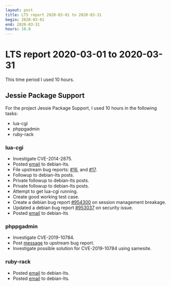 ```yaml
---
layout: post
title: LTS report 2020-03-01 to 2020-03-31
begin: 2020-03-01
end: 2020-03-31
hours: 10.0
---
```


# LTS report 2020-03-01 to 2020-03-31

This time period I used 10 hours.

## Jessie Package Support
For the project Jessie Package Support, I used 10 hours in the following tasks:

* lua-cgi
* phppgadmin
* ruby-rack

### lua-cgi
* Investigate CVE-2014-2875.
* Posted [email](https://lists.debian.org/debian-lts/2020/03/msg00049.html) to debian-lts.
* File upstream bug reports: [#16](https://github.com/keplerproject/cgilua/issues/16), and [#17](https://github.com/keplerproject/cgilua/issues/17).
* Followup to debian-lts posts.
* Private followup to debian-lts posts.
* Private followup to debian-lts posts.
* Attempt to get lua-cgi running.
* Create good working test case.
* Create a debian bug report [#954300](https://bugs.debian.org/954300)
  on session management breakage.
* Updated a debian bug report [#953037](https://bugs.debian.org/953037)
  on security issue.
* Posted [email](https://lists.debian.org/debian-lts/2020/03/msg00084.html) to debian-lts

### phppgadmin
* Investigate CVE-2019-10784.
* Post [message](https://github.com/phppgadmin/phppgadmin/issues/94#issuecomment-597464834) to upstream bug report.
* Investigate possible solution for CVE-2019-10784 using samesite.

### ruby-rack
* Posted [email](https://lists.debian.org/debian-lts/2020/03/msg00040.html) to debian-lts.
* Posted [email](https://lists.debian.org/debian-lts/2020/03/msg00041.html) to debian-lts.



